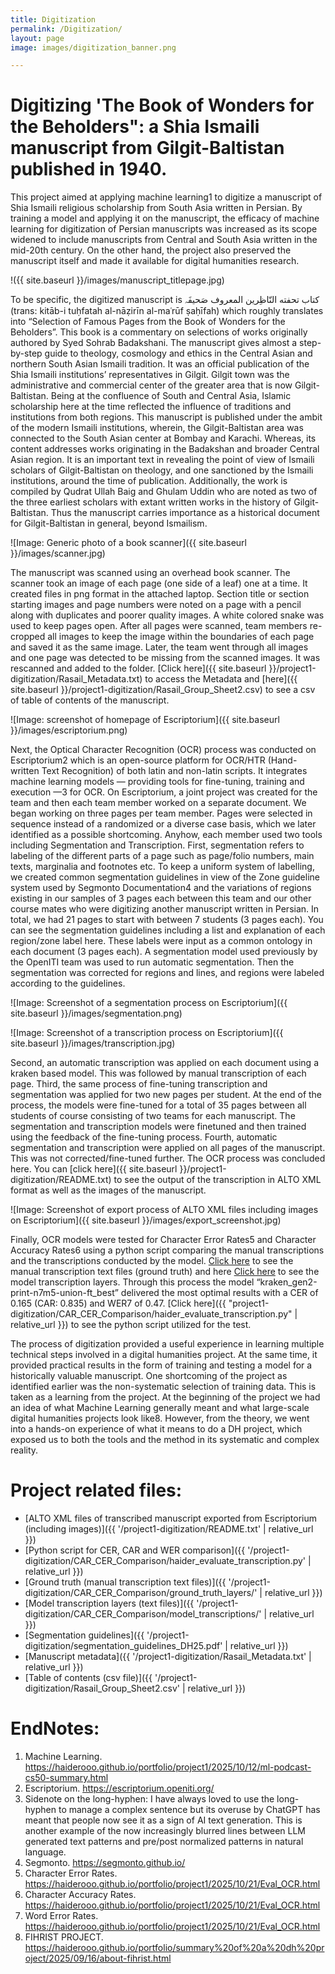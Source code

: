 ```yaml
---
title: Digitization
permalink: /Digitization/
layout: page
image: images/digitization_banner.png

---
```



# Digitizing 'The Book of Wonders for the Beholders": a Shia Ismaili manuscript from Gilgit-Baltistan published in 1940.


This project aimed at applying machine learning1 to digitize a manuscript of Shia Ismaili religious scholarship from South Asia written in Persian. By training a model and applying it on the manuscript, the efficacy of machine learning for digitization of Persian manuscripts was increased as its scope widened to include manuscripts from Central and South Asia written in the mid-20th century. On the other hand, the project also preserved the manuscript itself and made it available for digital humanities research. 


!({{ site.baseurl }}/images/manuscript_titlepage.jpg)


To be specific, the digitized manuscript is   کتاب تحفته النّاظِرین المعروف صَحیفَہ  (trans: kitāb-i tuḥfatah al-nāẓirīn al-maʿrūf ṣaḥīfah) which roughly translates into “Selection of Famous Pages from the Book of Wonders for the Beholders”. This book is a commentary on selections of works originally authored by Syed Sohrab Badakshani. The manuscript gives almost a step-by-step guide to theology, cosmology and ethics in the Central Asian and northern South Asian Ismaili tradition. It was an official publication of the Shia Ismaili institutions’ representatives in Gilgit. Gilgit town was the administrative and commercial center of the greater area that is now Gilgit-Baltistan. Being at the confluence of South and Central Asia, Islamic scholarship here at the time reflected the influence of traditions and institutions from both regions. This manuscript is published under the ambit of the modern Ismaili institutions, wherein, the Gilgit-Baltistan area was connected to the South Asian center at Bombay and Karachi. Whereas, its content addresses works originating in the Badakshan and broader Central Asian region. It is an important text in revealing the point of view of Ismaili scholars of Gilgit-Baltistan on theology, and one sanctioned by the Ismaili institutions, around the time of publication. Additionally, the work is compiled by Qudrat Ullah Baig and Ghulam Uddin who are noted as two of the three earliest scholars with extant written works in the history of Gilgit-Baltistan. Thus the manuscript carries importance as a historical document for Gilgit-Baltistan in general, beyond Ismailism.


![Image: Generic photo of a book scanner]({{ site.baseurl }}/images/scanner.jpg)


The manuscript was scanned using an overhead book scanner. The scanner took an image of each page (one side of a leaf) one at a time. It created files in png format in the attached laptop. Section title or section starting images and page numbers were noted on a page with a pencil along with duplicates and poorer quality images. A white colored snake was used to keep pages open. After all pages were scanned, team members re-cropped all images to keep the image within the boundaries of each page and saved it as the same image. Later, the team went through all images and one page was detected to be missing from the scanned images. It was rescanned and added to the folder. [Click here]({{ site.baseurl }}/project1-digitization/Rasail_Metadata.txt) to access the Metadata and [here]({{ site.baseurl }}/project1-digitization/Rasail_Group_Sheet2.csv) to see a csv of table of contents of the manuscript.


![Image: screenshot of homepage of Escriptorium]({{ site.baseurl }}/images/escriptorium.png)


Next, the Optical Character Recognition (OCR) process was conducted on Escriptorium2 which is an open-source platform for OCR/HTR (Hand-written Text Recognition) of both latin and non-latin scripts. It integrates machine learning models — providing tools for fine-tuning, training and execution —3 for OCR. On Escriptorium, a joint project was created for the team and then each team member worked on a separate document. We began working on three pages per team member. Pages were selected in sequence instead of a randomized or a diverse case basis, which we later identified as a possible shortcoming. Anyhow, each member used two tools including Segmentation and Transcription. First, segmentation refers to labeling of the different parts of a page such as page/folio numbers, main texts, marginalia and footnotes etc. To keep a uniform system of labelling, we created common segmentation guidelines in view of the Zone guideline system used by Segmonto Documentation4 and the variations of regions existing in our samples of 3 pages each between this team and our other course mates who were digitizing another manuscript written in Persian. In total, we had 21 pages to start with between 7 students (3 pages each). You can see the segmentation guidelines including a list and explanation of each region/zone label here. These labels were input as a common ontology in each document (3 pages each). A segmentation model used previously by the OpenITI team was used to run automatic segmentation. Then the segmentation was corrected for regions and lines, and regions were labeled according to the guidelines.


![Image: Screenshot of a segmentation process on Escriptorium]({{ site.baseurl }}/images/segmentation.png)


![Image: Screenshot of a transcription process on Escriptorium]({{ site.baseurl }}/images/transcription.jpg)


Second, an automatic transcription was applied on each document using a kraken based model. This was followed by manual transcription of each page. Third, the same process of fine-tuning transcription and segmentation was applied for two new pages per student. At the end of the process, the models were fine-tuned for a total of 35 pages between all students of course consisting of two teams for each manuscript. The segmentation and transcription models were finetuned and then trained using the feedback of the fine-tuning process. Fourth, automatic segmentation and transcription were applied on all pages of the manuscript. This was not corrected/fine-tuned further. The OCR process was concluded here. You can [click here]({{ site.baseurl }}/project1-digitization/README.txt) to see the output of the transcription in ALTO XML format as well as the images of the manuscript.


![Image: Screenshot of export process of ALTO XML files including images on Escriptorium]({{ site.baseurl }}/images/export_screenshot.jpg)


Finally, OCR models were tested for Character Error Rates5 and Character Accuracy Rates6 using a python script comparing the manual transcriptions and the transcriptions conducted by the model. [Click here](https://github.com/haiderooo/portfolio/tree/master/project1-digitization/CAR_CER_Comparison/ground_truth_layers) to see the manual transcription text files (ground truth) and here [Click here](https://github.com/haiderooo/portfolio/tree/master/project1-digitization/CAR_CER_Comparison/model_transcriptions) to see the model transcription layers. Through this process the model “kraken_gen2-print-n7m5-union-ft_best” delivered the most optimal results with a CER of 0.165 (CAR: 0.835) and WER7 of 0.47. [Click here]({{ "project1-digitization/CAR_CER_Comparison/haider_evaluate_transcription.py" | relative_url }}) to see the python script utilized for the test.


The process of digitization provided a useful experience in learning multiple technical steps involved in a digital humanities project. At the same time, it provided practical results in the form of training and testing a model for a historically valuable manuscript. One shortcoming of the project as identified earlier was the non-systematic selection of training data. This is taken as a learning from the project. At the beginning of the project we had an idea of what Machine Learning generally meant and what large-scale digital humanities projects look like8. However, from the theory, we went into a hands-on experience of what it means to do a DH project, which exposed us to both the tools and the method in its systematic and complex reality.


# Project related files:
- [ALTO XML files of transcribed manuscript exported from Escriptorium (including images)]({{ '/project1-digitization/README.txt' | relative_url }})
- [Python script for CER, CAR and WER comparison]({{ '/project1-digitization/CAR_CER_Comparison/haider_evaluate_transcription.py' | relative_url }})
- [Ground truth (manual transcription text files)]({{ '/project1-digitization/CAR_CER_Comparison/ground_truth_layers/' | relative_url }})
- [Model transcription layers (text files)]({{ '/project1-digitization/CAR_CER_Comparison/model_transcriptions/' | relative_url }})
- [Segmentation guidelines]({{ '/project1-digitization/segmentation_guidelines_DH25.pdf' | relative_url }})
- [Manuscript metadata]({{ '/project1-digitization/Rasail_Metadata.txt' | relative_url }})
- [Table of contents (csv file)]({{ '/project1-digitization/Rasail_Group_Sheet2.csv' | relative_url }})


# EndNotes:


1. Machine Learning. <https://haiderooo.github.io/portfolio/project1/2025/10/12/ml-podcast-cs50-summary.html>
2. Escriptorium. <https://escriptorium.openiti.org/>
3. Sidenote on the long-hyphen: I have always loved to use the long-hyphen to manage a complex sentence but its overuse by ChatGPT has meant that people now see it as a sign of AI text generation. This is another example of the now increasingly blurred lines between LLM generated text patterns and pre/post normalized patterns in natural language.
4. Segmonto. <https://segmonto.github.io/>
5. Character Error Rates. <https://haiderooo.github.io/portfolio/project1/2025/10/21/Eval_OCR.html>
6. Character Accuracy Rates. <https://haiderooo.github.io/portfolio/project1/2025/10/21/Eval_OCR.html>
7. Word Error Rates. <https://haiderooo.github.io/portfolio/project1/2025/10/21/Eval_OCR.html>
8. FIHRIST PROJECT. <https://haiderooo.github.io/portfolio/summary%20of%20a%20dh%20project/2025/09/16/about-fihrist.html>



